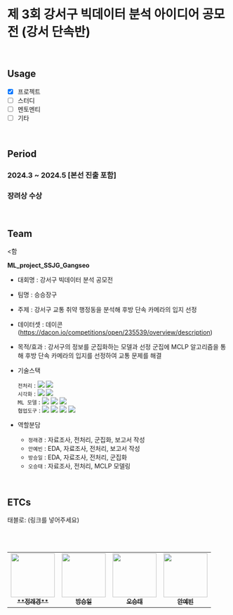 # 제 3회 강서구 빅데이터 분석 아이디어 공모전 (강서 단속반)

</br>

## Usage
- [X] 프로젝트
- [ ] 스터디
- [ ] 멘토멘티
- [ ] 기타

<br/>

## Period
### 2024.3 ~ 2024.5 [본선 진출 포함]
### 장려상 수상
<br/>

## Team
<table>
  <tr>
    <td align="center">
    <a href="https://github.com/jeongraekyeong">
      <img src="https://avatars.githubusercontent.com/u/162093449?v=4" width="100px;" alt=""/>
      <br />
      <sub>
        <b>**정래경**</b>
      </sub>
    </a>
    <br />
    </td>
    <td align="center">
    <a href="https://github.com/sbang9">
      <img src="https://avatars.githubusercontent.com/u/139520591?v=4" width="100px;" alt=""/>
      <br />
      <sub>
        <b>방승일</b>
      </sub>
    </a>
    <br />
    </td>
    <td align="center">
    <a href="https://github.com/ohseungtae">
      <img src="https://avatars.githubusercontent.com/u/126853146?v=4" width="100px;" alt=""/>
      <br />
      <sub>
        <b>오승태</b>
      </sub>
    </a>
    <br />
    </td>
    <td align="center">
    <a href="https://github.com/beenbb">
      <img src="https://avatars.githubusercontent.com/u/124653015?v=4" width="100px;" alt=""/>
      <br />
      <sub>
        <b>안예빈</b>
      </sub>
    </a>
    <br />
    </td>
      <함

**ML_project_SSJG_Gangseo**
- 대회명 : 강서구 빅데이터 분석 공모전
- 팀명 : 승승장구
- 주제 : 강서구 교통 취약 행정동을 분석해 후방 단속 카메라의 입지 선정


- 데이터셋 : 데이콘(https://dacon.io/competitions/open/235539/overview/description)
- 목적/효과 : 강서구의 정보를 군집화하는 모델과 선정 군집에 MCLP 알고리즘을 통해 후방 단속 카메라의 입지를 선정하여 교통 문제를 해결
- 기술스택<div align=left> 
   `전처리` : 
   <img src="https://img.shields.io/badge/Pandas-150458?style=for-the-badge&logo=Pandas&logoColor=white">
   <img src="https://img.shields.io/badge/Numpy-013243?style=for-the-badge&logo=Numpy&logoColor=white">
       <br>
   `시각화` : 
   <img src="https://img.shields.io/badge/matplotlib-006c66?style=for-the-badge&logo=Pandas&logoColor=white">
   <img src="https://img.shields.io/badge/Seaborn-0080ff?style=for-the-badge&logo=Seaborn&logoColor=white">
       <br>
   `ML 모델` : 
   <img src="https://img.shields.io/badge/PCA-F7931E?style=for-the-badge&logo=PCA&logoColor=white">
   <img src="https://img.shields.io/badge/K-means-ffd400?style=for-the-badge&logo=K-means&logoColor=white">
   <img src="https://img.shields.io/badge/MCLP-4aa8d8?style=for-the-badge&logo=MCLP&logoColor=white">
       <br>
   `협업도구` : 
   <img src="https://img.shields.io/badge/Git-F05032?style=for-the-badge&logo=Git&logoColor=white">
   <img src="https://img.shields.io/badge/GoogleDrive-00C4CC?style=for-the-badge&logo=GoogleDrive&logoColor=white">
   <img src="https://img.shields.io/badge/Notion-000000?style=for-the-badge&logo=Notion&logoColor=white">
   <img src="https://img.shields.io/badge/GitHub-181717?style=for-the-badge&logo=GitHub&logoColor=white">
       <br>
   </div>

- 역할분담
   - `정래경` : 자료조사, 전처리, 군집화, 보고서 작성
   - `안예빈` : EDA, 자료조사, 전처리, 보고서 작성
   - `방승일` : EDA, 자료조사, 전처리, 군집화
   - `오승태` : 자료조사, 전처리, MCLP 모델링
<br/>

## ETCs

태블로: (링크를 넣어주세요)

<br/><br/>

